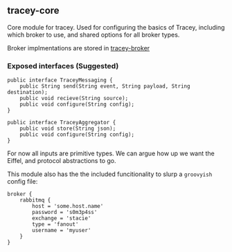 ## tracey-core

Core module for tracey. Used for configuring the basics of Tracey, including which broker to use, and shared options for all broker types.

Broker implmentations are stored in [tracey-broker](https://github.com/Praqma/tracey-broker)

### Exposed interfaces (Suggested)

```
public interface TraceyMessaging {
    public String send(String event, String payload, String destination);
    public void recieve(String source);
    public void configure(String config);
}

public interface TraceyAggregator {
    public void store(String json);
    public void configure(String config);
}
```

For now all inputs are primitive types. We can argue how up we want the Eiffel, and protocol abstractions to go.

This module also has the the included funcitionality to slurp a `groovyish` config file: 

```
broker {
    rabbitmq {
        host = 'some.host.name'
        password = 's0m3p4ss'
        exchange = 'stacie'
        type = 'fanout'
        username = 'myuser'
    }
}
```



